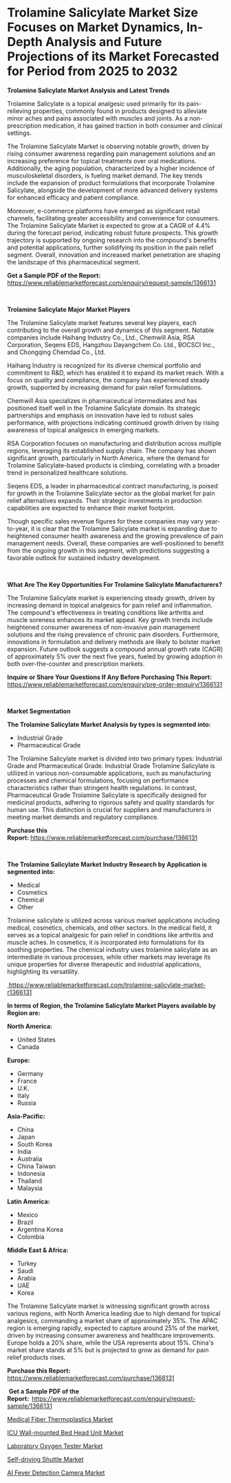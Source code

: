 <p><h1>Trolamine Salicylate Market Size Focuses on Market Dynamics, In-Depth Analysis and Future Projections of its Market Forecasted for Period from 2025 to 2032</h1></p><p><strong>Trolamine Salicylate Market Analysis and Latest Trends</strong></p>
<p><p>Trolamine Salicylate is a topical analgesic used primarily for its pain-relieving properties, commonly found in products designed to alleviate minor aches and pains associated with muscles and joints. As a non-prescription medication, it has gained traction in both consumer and clinical settings.</p><p>The Trolamine Salicylate Market is observing notable growth, driven by rising consumer awareness regarding pain management solutions and an increasing preference for topical treatments over oral medications. Additionally, the aging population, characterized by a higher incidence of musculoskeletal disorders, is fueling market demand. The key trends include the expansion of product formulations that incorporate Trolamine Salicylate, alongside the development of more advanced delivery systems for enhanced efficacy and patient compliance.</p><p>Moreover, e-commerce platforms have emerged as significant retail channels, facilitating greater accessibility and convenience for consumers. The Trolamine Salicylate Market is expected to grow at a CAGR of 4.4% during the forecast period, indicating robust future prospects. This growth trajectory is supported by ongoing research into the compound's benefits and potential applications, further solidifying its position in the pain relief segment. Overall, innovation and increased market penetration are shaping the landscape of this pharmaceutical segment.</p></p>
<p><strong>Get a Sample PDF of the Report:&nbsp;</strong> <a href="https://www.reliablemarketforecast.com/enquiry/request-sample/1366131?utm_campaign=1899&utm_medium=2&utm_source=Github&utm_content=ia&utm_term=22032025&utm_id=trolamine-salicylate">https://www.reliablemarketforecast.com/enquiry/request-sample/1366131</a></p>
<p>&nbsp;</p>
<p><strong>Trolamine Salicylate Major Market Players</strong></p>
<p><p>The Trolamine Salicylate market features several key players, each contributing to the overall growth and dynamics of this segment. Notable companies include Haihang Industry Co., Ltd., Chemwill Asia, RSA Corporation, Seqens EDS, Hangzhou Dayangchem Co. Ltd., BOCSCI Inc., and Chongqing Chemdad Co., Ltd. </p><p>Haihang Industry is recognized for its diverse chemical portfolio and commitment to R&D, which has enabled it to expand its market reach. With a focus on quality and compliance, the company has experienced steady growth, supported by increasing demand for pain relief formulations.</p><p>Chemwill Asia specializes in pharmaceutical intermediates and has positioned itself well in the Trolamine Salicylate domain. Its strategic partnerships and emphasis on innovation have led to robust sales performance, with projections indicating continued growth driven by rising awareness of topical analgesics in emerging markets.</p><p>RSA Corporation focuses on manufacturing and distribution across multiple regions, leveraging its established supply chain. The company has shown significant growth, particularly in North America, where the demand for Trolamine Salicylate-based products is climbing, correlating with a broader trend in personalized healthcare solutions.</p><p>Seqens EDS, a leader in pharmaceutical contract manufacturing, is poised for growth in the Trolamine Salicylate sector as the global market for pain relief alternatives expands. Their strategic investments in production capabilities are expected to enhance their market footprint.</p><p>Though specific sales revenue figures for these companies may vary year-to-year, it is clear that the Trolamine Salicylate market is expanding due to heightened consumer health awareness and the growing prevalence of pain management needs. Overall, these companies are well-positioned to benefit from the ongoing growth in this segment, with predictions suggesting a favorable outlook for sustained industry development.</p></p>
<p>&nbsp;</p>
<p><strong>What Are The Key Opportunities For Trolamine Salicylate Manufacturers?</strong></p>
<p><p>The Trolamine Salicylate market is experiencing steady growth, driven by increasing demand in topical analgesics for pain relief and inflammation. The compound's effectiveness in treating conditions like arthritis and muscle soreness enhances its market appeal. Key growth trends include heightened consumer awareness of non-invasive pain management solutions and the rising prevalence of chronic pain disorders. Furthermore, innovations in formulation and delivery methods are likely to bolster market expansion. Future outlook suggests a compound annual growth rate (CAGR) of approximately 5% over the next five years, fueled by growing adoption in both over-the-counter and prescription markets.</p></p>
<p><strong>Inquire or Share Your Questions If Any Before Purchasing This Report:</strong> <a href="https://www.reliablemarketforecast.com/enquiry/pre-order-enquiry/1366131?utm_campaign=1899&utm_medium=2&utm_source=Github&utm_content=ia&utm_term=22032025&utm_id=trolamine-salicylate">https://www.reliablemarketforecast.com/enquiry/pre-order-enquiry/1366131</a></p>
<p>&nbsp;</p>
<p><strong>Market Segmentation</strong></p>
<p><strong>The Trolamine Salicylate Market Analysis by types is segmented into:</strong></p>
<p><ul><li>Industrial Grade</li><li>Pharmaceutical Grade</li></ul></p>
<p><p>The Trolamine Salicylate market is divided into two primary types: Industrial Grade and Pharmaceutical Grade. Industrial Grade Trolamine Salicylate is utilized in various non-consumable applications, such as manufacturing processes and chemical formulations, focusing on performance characteristics rather than stringent health regulations. In contrast, Pharmaceutical Grade Trolamine Salicylate is specifically designed for medicinal products, adhering to rigorous safety and quality standards for human use. This distinction is crucial for suppliers and manufacturers in meeting market demands and regulatory compliance.</p></p>
<p><strong>Purchase this Report:&nbsp;</strong><a href="https://www.reliablemarketforecast.com/purchase/1366131?utm_campaign=1899&utm_medium=2&utm_source=Github&utm_content=ia&utm_term=22032025&utm_id=trolamine-salicylate">https://www.reliablemarketforecast.com/purchase/1366131</a></p>
<p>&nbsp;</p>
<p><strong>The Trolamine Salicylate Market Industry Research by Application is segmented into:</strong></p>
<p><ul><li>Medical</li><li>Cosmetics</li><li>Chemical</li><li>Other</li></ul></p>
<p><p>Trolamine salicylate is utilized across various market applications including medical, cosmetics, chemicals, and other sectors. In the medical field, it serves as a topical analgesic for pain relief in conditions like arthritis and muscle aches. In cosmetics, it is incorporated into formulations for its soothing properties. The chemical industry uses trolamine salicylate as an intermediate in various processes, while other markets may leverage its unique properties for diverse therapeutic and industrial applications, highlighting its versatility.</p></p>
<p><a href="https://www.reliablemarketforecast.com/trolamine-salicylate-market-r1366131?utm_campaign=1899&utm_medium=2&utm_source=Github&utm_content=ia&utm_term=22032025&utm_id=trolamine-salicylate">&nbsp;https://www.reliablemarketforecast.com/trolamine-salicylate-market-r1366131</a></p>
<p><strong>In terms of Region, the Trolamine Salicylate Market Players available by Region are:</strong></p>
<p>
    <p> <strong> North America: </strong>
        <ul>
            <li>United States</li>
            <li>Canada</li>
        </ul>
        </p> 
    <p> <strong> Europe: </strong>
        <ul>
            <li>Germany</li>
            <li>France</li>
            <li>U.K.</li>
            <li>Italy</li>
            <li>Russia</li>
        </ul>
        </p> 
    <p> <strong> Asia-Pacific: </strong>
        <ul>
            <li>China</li>
            <li>Japan</li>
            <li>South Korea</li>
            <li>India</li>
            <li>Australia</li>
            <li>China Taiwan</li>
            <li>Indonesia</li>
            <li>Thailand</li>
            <li>Malaysia</li>
        </ul>
        </p> 
    <p> <strong> Latin America: </strong>
        <ul>
            <li>Mexico</li>
            <li>Brazil</li>
            <li>Argentina Korea</li>
            <li>Colombia</li>
        </ul>
        </p> 
    <p> <strong> Middle East & Africa: </strong>
        <ul>
            <li>Turkey</li>
            <li>Saudi</li>
            <li>Arabia</li>
            <li>UAE</li>
            <li>Korea</li>
        </ul>
    </p>
    </p>
<p><p>The Trolamine Salicylate market is witnessing significant growth across various regions, with North America leading due to high demand for topical analgesics, commanding a market share of approximately 35%. The APAC region is emerging rapidly, expected to capture around 25% of the market, driven by increasing consumer awareness and healthcare improvements. Europe holds a 20% share, while the USA represents about 15%. China's market share stands at 5% but is projected to grow as demand for pain relief products rises.</p></p>
<p><strong>Purchase this Report: </strong><a href="https://www.reliablemarketforecast.com/purchase/1366131?utm_campaign=1899&utm_medium=2&utm_source=Github&utm_content=ia&utm_term=22032025&utm_id=trolamine-salicylate">https://www.reliablemarketforecast.com/purchase/1366131</a></p>
<p>&nbsp;<strong>Get a Sample PDF of the Report:&nbsp;&nbsp;</strong><a href="https://www.reliablemarketforecast.com/enquiry/request-sample/1366131?utm_campaign=1899&utm_medium=2&utm_source=Github&utm_content=ia&utm_term=22032025&utm_id=trolamine-salicylate">https://www.reliablemarketforecast.com/enquiry/request-sample/1366131</a></p>
<p><strong></strong></p>
<p><p><a href="https://github.com/ranewknaller/Market-Research-Report-List-1/blob/main/medical-fiber-thermoplastics-market.md?utm_campaign=1899&utm_medium=2&utm_source=Github&utm_content=ia&utm_term=22032025&utm_id=trolamine-salicylate">Medical Fiber Thermoplastics Market</a></p><p><a href="https://github.com/iontahoehlct/Market-Research-Report-List-1/blob/main/icu-wall-mounted-bed-head-unit-market.md?utm_campaign=1899&utm_medium=2&utm_source=Github&utm_content=ia&utm_term=22032025&utm_id=trolamine-salicylate">ICU Wall-mounted Bed Head Unit Market</a></p><p><a href="https://github.com/nxauwedaroui2/Market-Research-Report-List-1/blob/main/laboratory-oxygen-tester-market.md?utm_campaign=1899&utm_medium=2&utm_source=Github&utm_content=ia&utm_term=22032025&utm_id=trolamine-salicylate">Laboratory Oxygen Tester Market</a></p><p><a href="https://github.com/sahoolipko6f/Market-Research-Report-List-1/blob/main/self-driving-shuttle-market.md?utm_campaign=1899&utm_medium=2&utm_source=Github&utm_content=ia&utm_term=22032025&utm_id=trolamine-salicylate">Self-driving Shuttle Market</a></p><p><a href="https://github.com/rogetspate12/Market-Research-Report-List-1/blob/main/ai-fever-detection-camera-market.md?utm_campaign=1899&utm_medium=2&utm_source=Github&utm_content=ia&utm_term=22032025&utm_id=trolamine-salicylate">AI Fever Detection Camera Market</a></p></p>